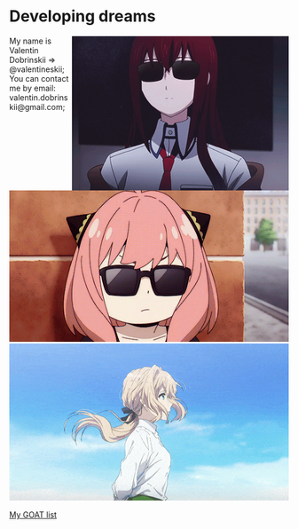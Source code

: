 <h1>Developing dreams</h1>
<div>
    <img style="float: right;" src="https://github.com/valentineskii/valentineskii/blob/main/assets/kurisu_makise.gif"/>
    <p>
        My name is Valentin Dobrinskii => @valentineskii;<br>
        You can contact me by email: valentin.dobrinskii@gmail.com;
    </p>
</div>
<img src="https://github.com/valentineskii/valentineskii/blob/main/assets/anya_forger.gif"/>
<img src="https://github.com/valentineskii/valentineskii/blob/main/assets/violett_evergarden.gif"/>

<div>
    <p>
        <a href="https://valentineskii.github.io/">My GOAT list</a>
    </p>
</div>

<!--
### Hi there 👋
**valentineskii/valentineskii** is a ✨ _special_ ✨ repository because its `README.md` (this file) appears on your GitHub profile.

Here are some ideas to get you started:

- 🔭 I’m currently working on ...
- 🌱 I’m currently learning ...
- 👯 I’m looking to collaborate on ...
- 🤔 I’m looking for help with ...
- 💬 Ask me about ...
- 📫 How to reach me: ...
- 😄 Pronouns: ...
- ⚡ Fun fact: ...
-->

